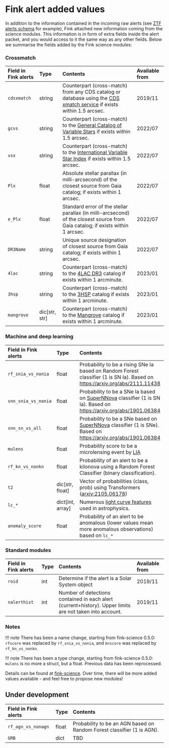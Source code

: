 # Fink alert added values

In addition to the information contained in the incoming raw alerts (see [ZTF alerts schema](https://zwickytransientfacility.github.io/ztf-avro-alert/schema.html) for example), Fink attached new information coming from the science modules. This information is in form of extra fields inside the alert packet, and you would access to it the same way as any other fields. Below we summarise the fields added by the Fink science modules:

### Crossmatch

| Field in Fink alerts | Type | Contents | Available from |
|:-----|:-------|:--------|:---------|
|`cdsxmatch` | string | Counterpart (cross-match) from any CDS catalog or database using the [CDS xmatch service](http://cdsxmatch.u-strasbg.fr/xmatch) if exists within 1.5 arcsec. | 2019/11 |
| `gcvs` | string | Counterpart (cross-match) to the [General Catalog of Variable Stars](http://www.sai.msu.su/groups/cluster/gcvs/gcvs/) if exists within 1.5 arcsec. | 2022/07 |
| `vsx` | string | Counterpart (cross-match) to the [International Variable Star Index](https://www.aavso.org/vsx/) if exists within 1.5 arcsec. | 2022/07 |
| `Plx` | float | Absolute stellar parallax (in milli-arcsecond) of the closest source from Gaia catalog; if exists within 1 arcsec. | 2022/07 |
| `e_Plx` | float | Standard error of the stellar parallax (in milli-arcsecond) of the closest source from Gaia catalog; if exists within 1 arcsec. | 2022/07 |
| `DR3Name` | string | Unique source designation of closest source from Gaia catalog; if exists within 1 arcsec. | 2022/07 |
| `4lac` | string | Counterpart (cross-match) to the [4LAC DR3](https://fermi.gsfc.nasa.gov/ssc/data/access/lat/4LACDR3/) catalog if exists within 1 arcminute. | 2023/01 |
| `3hsp` | string | Counterpart (cross-match) to the [3HSP](https://www.ssdc.asi.it/3hsp/) catalog if exists within 1 arcminute. | 2023/01 |
| `mangrove` | dic[str, str] | Counterpart (cross-match) to the [Mangrove](https://mangrove.lal.in2p3.fr/index.php) catalog if exists within 1 arcminute. | 2023/01 |

### Machine and deep learning

| Field in Fink alerts | Type | Contents | Available from |
|:-----|:-------|:--------|:---------|
| `rf_snia_vs_nonia` | float | Probability to be a rising SNe Ia based on Random Forest classifier (1 is SN Ia). Based on https://arxiv.org/abs/2111.11438 | 2019/11 |
| `snn_snia_vs_nonia` | float | Probability to be a SNe Ia based on [SuperNNova](https://supernnova.readthedocs.io/en/latest/) classifier (1 is SN Ia). Based on https://arxiv.org/abs/1901.06384 | 2019/11 |
| `snn_sn_vs_all` | float | Probability to be a SNe based on [SuperNNova](https://supernnova.readthedocs.io/en/latest/) classifier (1 is SNe). Based on https://arxiv.org/abs/1901.06384 | 2019/11 |
| `mulens`| float | Probability score to be a microlensing event by [LIA](https://github.com/dgodinez77/LIA) | 2019/11 | 
| `rf_kn_vs_nonkn` | float | Probability of an alert to be a kilonova using a Random Forest Classifier (binary classification). | 2019/11 |
| `t2` | dic[str, float] | Vector of probabilities (class, prob) using Transformers ([arxiv:2105.06178](https://arxiv.org/abs/2105.06178)) | 2023/01 |
| `lc_*` | dict[int, array<double>] | Numerous [light curve features](https://arxiv.org/pdf/2012.01419.pdf#section.A1) used in astrophysics. | 2023/01 |
| `anomaly_score` | float | Probability of an alert to be anomalous (lower values mean more anomalous observations) based on `lc_*` | 2023/01 |

### Standard modules

| Field in Fink alerts | Type | Contents | Available from |
|:-----|:-------|:--------|:---------|
| `roid` | int | Determine if the alert is a Solar System object | 2019/11 |
| `nalerthist` | int | Number of detections contained in each alert (current+history). Upper limits are not taken into account. | 2019/11 |

### Notes

!!! note
    There has been a name change, starting from fink-science 0.5.0:
    `rfscore` was replaced by `rf_snia_vs_nonia`, and `knscore` was replaced by `rf_kn_vs_nonkn`.

!!! note
    There has been a type change, starting from fink-science 0.5.0:
    `mulens` is no more a struct, but a float. Previous data has been reprocessed.

Details can be found at [fink-science](https://github.com/astrolabsoftware/fink-science). Over time, there will be more added values available - and feel free to propose new modules!

## Under development

| Field in Fink alerts | Type | Contents |
|:-----|:-------|:--------|
| `rf_agn_vs_nonagn` | float | Probability to be an AGN based on Random Forest classifier (1 is AGN). |
| `GRB` | dict | TBD |
